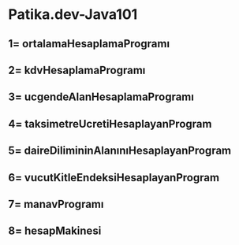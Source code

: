 # Patika.dev-Java101
## 1= ortalamaHesaplamaProgramı
## 2= kdvHesaplamaProgramı
## 3= ucgendeAlanHesaplamaProgramı
## 4= taksimetreUcretiHesaplayanProgram
## 5= daireDilimininAlanınıHesaplayanProgram
## 6= vucutKitleEndeksiHesaplayanProgram
## 7= manavProgramı
## 8= hesapMakinesi
